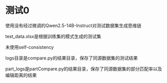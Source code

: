 <h1>测试0</h1>
<p>使用没有经过微调的Qwen2.5-14B-Instruct对测试数据集生成思维链</p>
<p>test_data.xlsx是根据训练集的模式生成的测试集</p>
<p>未使用self-consistency</p>
<p>logs目录是compare.py的结果目录，保存了同源数据集的测试结果</p>
<p>part_logs是partCompare.py的结果目录，保存了同源数据集的部分匹配率以及编辑距离的结果</p>